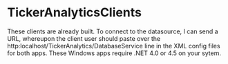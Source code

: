 # TickerAnalyticsClients
These clients are already built. To connect to the datasource, I can send a URL, whereupon the client user should paste over the http:localhost/TickerAnalytics/DatabaseService line in the XML config files for both apps. These Windows apps require .NET 4.0 or 4.5 on your sytem.
